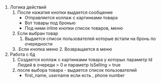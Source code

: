 1. Логика действий
	1. После нажатия кнопки выдается сообщение
		- Отправляется коллаж с картинками товара 
		- Вот товары под бронью
		- Под ними inline кнопки список товаров, меню
	2. Если  выбран товар
		1. Выдается список пользователей которые встали на бронь по очередности
	3. .Если кнопка меню
		2. Возвращается в меню
2. Работа с бд
	1. Создается коллаж с картинками товара у которых параметр Id Людей в очереди > 0 и параметр IsSelling = true
	2. после выбора товара - выдается список пользователей 
		- first_name, username если есть , phone number